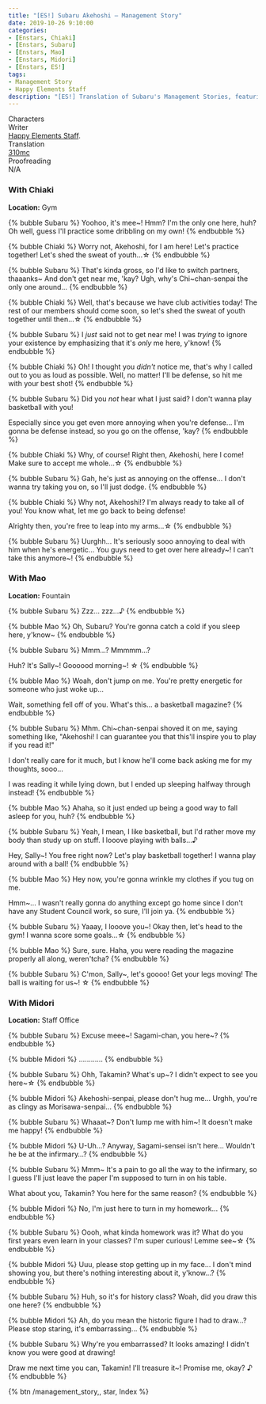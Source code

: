 ```yaml
---
title: "[ES!] Subaru Akehoshi – Management Story"
date: 2019-10-26 9:10:00
categories:
- [Enstars, Chiaki]
- [Enstars, Subaru]
- [Enstars, Mao]
- [Enstars, Midori]
- [Enstars, ES!]
tags:
- Management Story
- Happy Elements Staff
description: "[ES!] Translation of Subaru's Management Stories, featuring Chiaki, Mao, and Midori."
---
```

<div class="three-wrapper" style="--storyColor:#5ac189;--storyColor-rgb:90,193,137;--storyColor-h:147.4;--storyColor-s:45.4%;--storyColor-l:55.5%;">
    <div class="info-area">
        <div class="info">
            <div class="info-item characters">
                <div class="label">
                    Characters
                </div>
                <div class="value">
								<a href="/categories/Enstars/Subaru" character="Subaru"></a>
                <a href="/categories/Enstars/Midori" character="Midori"></a>
                <a href="/categories/Enstars/Mao" character="Mao"></a>
                <a href="/categories/Enstars/Chiaki" character="Chiaki"></a>
                </div>
            </div>
            <div class="info-item one">
                <div class="label">
                    Writer
                </div>
                <div class="value">
                    <a href="/tags/Happy-Elements-Staff/">Happy Elements Staff</a>.
                </div>
            </div>
            <div class="info-item two">
                <div class="label">
                    Translation
                </div>
                <div class="value">
                    <a href="/about">310mc</a>
                </div>
            </div>
            <div class="info-item three">
                <div class="label">
                   Proofreading
                </div>
                <div class="value">
                    N/A
                </div>
            </div>
        </div>
    </div>
</div>

<!-- more -->

### With Chiaki

<div class="msr-location">
    <p><span><b>Location:</b> Gym</span></p>
</div>

{% bubble Subaru %}
Yoohoo, it's mee~! Hmm? I'm the only one here, huh? Oh well, guess I'll practice some dribbling on my own!
{% endbubble %}

{% bubble Chiaki %}
Worry not, Akehoshi, for I am here! Let's practice together! Let's shed the sweat of youth…☆
{% endbubble %}

{% bubble Subaru %}
That's kinda gross, so I'd like to switch partners, thaaanks~ And don't get near me, 'kay? Ugh, why's Chi~chan-senpai the only one around…
{% endbubble %}

{% bubble Chiaki %}
Well, that's because we have club activities today! The rest of our members should come soon, so let's shed the sweat of youth together until then…☆
{% endbubble %}

{% bubble Subaru %}
I *just* said not to get near me! I was *trying* to ignore your existence by emphasizing that it's *only* me here, y'know!
{% endbubble %}

{% bubble Chiaki %}
Oh! I thought you *didn't* notice me, that's why I called out to you as loud as possible. Well, no matter! I'll be defense, so hit me with your best shot!
{% endbubble %}

{% bubble Subaru %}
Did you *not* hear what I just said? I don't wanna play basketball with you!

Especially since you get even more annoying when you're defense… I'm gonna be defense instead, so you go on the offense, 'kay?
{% endbubble %}

{% bubble Chiaki %}
Why, of course! Right then, Akehoshi, here I come! Make sure to accept me whole…☆
{% endbubble %}

{% bubble Subaru %}
Gah, he's just as annoying on the offense… I don't wanna try taking you on, so I'll just dodge.
{% endbubble %}

{% bubble Chiaki %}
Why not, Akehoshi!? I'm always ready to take all of you! You know what, let me go back to being defense!

Alrighty then, you're free to leap into my arms…☆
{% endbubble %}

{% bubble Subaru %}
Uurghh… It's seriously sooo annoying to deal with him when he's energetic… You guys need to get over here already\~! I can't take this anymore\~!
{% endbubble %}

### With Mao

<div class="msr-location">
    <p><span><b>Location:</b> Fountain</span></p>
</div>

{% bubble Subaru %}
Zzz… zzz…♪
{% endbubble %}

{% bubble Mao %}
Oh, Subaru? You're gonna catch a cold if you sleep here, y'know~
{% endbubble %}

{% bubble Subaru %}
Mmm…? Mmmmm…?

Huh? It's Sally\~! Goooood morning\~! ☆
{% endbubble %}

{% bubble Mao %}
Woah, don't jump on me. You're pretty energetic for someone who just woke up…

Wait, something fell off of you. What's this… a basketball magazine?
{% endbubble %}

{% bubble Subaru %}
Mhm. Chi~chan-senpai shoved it on me, saying something like, "Akehoshi! I can guarantee you that this'll inspire you to play if you read it!"

I don't really care for it much, but I know he'll come back asking me for my thoughts, sooo…

I was reading it while lying down, but I ended up sleeping halfway through instead!
{% endbubble %}

{% bubble Mao %}
Ahaha, so it just ended up being a good way to fall asleep for you, huh?
{% endbubble %}

{% bubble Subaru %}
Yeah, I mean, I like basketball, but I'd rather move my body than study up on stuff. I looove playing with balls…♪

Hey, Sally~! You free right now? Let's play basketball together! I wanna play around with a ball!
{% endbubble %}

{% bubble Mao %}
Hey now, you're gonna wrinkle my clothes if you tug on me.

Hmm~… I wasn't really gonna do anything except go home since I don't have any Student Council work, so sure, I'll join ya.
{% endbubble %}

{% bubble Subaru %}
Yaaay, I looove you~! Okay then, let's head to the gym! I wanna score some goals…☆
{% endbubble %}

{% bubble Mao %}
Sure, sure. Haha, you were reading the magazine properly all along, weren'tcha?
{% endbubble %}

{% bubble Subaru %}
C'mon, Sally\~, let's goooo! Get your legs moving! The ball is waiting for us\~! ☆
{% endbubble %}

### With Midori

<div class="msr-location">
    <p><span><b>Location:</b> Staff Office</span></p>
</div>

{% bubble Subaru %}
Excuse meee\~! Sagami-chan, you here\~?
{% endbubble %}

{% bubble Midori %}
…………
{% endbubble %}

{% bubble Subaru %}
Ohh, Takamin? What's up\~? I didn't expect to see you here\~☆
{% endbubble %}

{% bubble Midori %}
Akehoshi-senpai, please don't hug me… Urghh, you're as clingy as Morisawa-senpai…
{% endbubble %}

{% bubble Subaru %}
Whaaat\~? Don't lump me with him\~! It doesn't make me happy!
{% endbubble %}

{% bubble Midori %}
U-Uh…? Anyway, Sagami-sensei isn't here… Wouldn't he be at the infirmary…?
{% endbubble %}

{% bubble Subaru %}
Mmm~ It's a pain to go all the way to the infirmary, so I guess I'll just leave the paper I'm supposed to turn in on his table.

What about you, Takamin? You here for the same reason?
{% endbubble %}

{% bubble Midori %}
No, I'm just here to turn in my homework…
{% endbubble %}

{% bubble Subaru %}
Oooh, what kinda homework was it? What do you first years even learn in your classes? I'm super curious! Lemme see~☆
{% endbubble %}

{% bubble Midori %}
Uuu, please stop getting up in my face… I don't mind showing you, but there's nothing interesting about it, y'know…?
{% endbubble %}

{% bubble Subaru %}
Huh, so it's for history class? Woah, did you draw this one here?
{% endbubble %}

{% bubble Midori %}
Ah, do you mean the historic figure I had to draw…? Please stop staring, it's embarrassing…
{% endbubble %}

{% bubble Subaru %}
Why're you embarrassed? It looks amazing! I didn't know you were good at drawing!

Draw me next time you can, Takamin! I'll treasure it~! Promise me, okay? ♪
{% endbubble %}

<div toc>{% btn /management_story,, star, Index %}</div>
